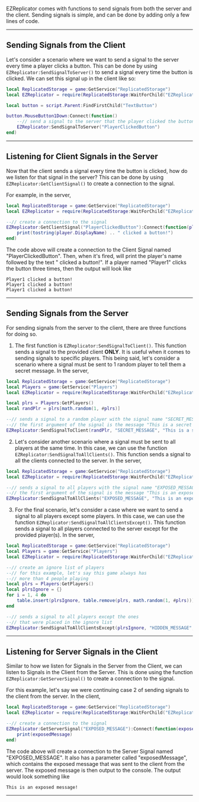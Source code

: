 EZReplicator comes with functions to send signals from both the server and the client. Sending signals is simple, and can be done by adding only a few lines of code.

---

## Sending Signals from the Client

Let's consider a scenario where we want to send a signal to the server every time a player clicks a button. This can be done by using `EZReplicator:SendSignalToServer()` to send a signal every time the button is clicked. We can set this signal up in the client like so:

```lua
local ReplicatedStorage = game:GetService("ReplicatedStorage")
local EZReplicator = require(ReplicatedStorage:WaitForChild("EZReplicator"))

local button = script.Parent:FindFirstChild("TextButton")

button.MouseButton1Down:Connect(function()
    --// send a signal to the server that the player clicked the button
    EZReplicator:SendSignalToServer("PlayerClickedButton")
end)
```

---

## Listening for Client Signals in the Server

Now that the client sends a signal every time the button is clicked, how do we listen for that signal in the server? This can be done by using `EZReplicator:GetClientSignal()` to create a connection to the signal.

For example, in the server,

```lua
local ReplicatedStorage = game:GetService("ReplicatedStorage")
local EZReplicator = require(ReplicatedStorage:WaitForChild("EZReplicator"))

--// create a connection to the signal
EZReplicator:GetClientSignal("PlayerClickedButton"):Connect(function(player)
    print(tostring(player.DisplayName) .. " clicked a button!")
end)
```

The code above will create a connection to the Client Signal named "PlayerClickedButton". Then, when it's fired, will print the player's name followed by the text " clicked a button!". If a player named "Player1" clicks the button three times, then the output will look like

```
Player1 clicked a button!
Player1 clicked a button!
Player1 clicked a button!
```

---

## Sending Signals from the Server

For sending signals from the server to the client, there are three functions for doing so. 

1. The first function is `EZReplicator:SendSignalToClient()`. This function sends a signal to the provided client **ONLY**. It is useful when it comes to sending signals to specific players. This being said, let's consider a scenario where a signal must be sent to 1 random player to tell them a secret message. In the server,
```lua
local ReplicatedStorage = game:GetService("ReplicatedStorage")
local Players = game:GetService("Players")
local EZReplicator = require(ReplicatedStorage:WaitForChild("EZReplicator"))

local plrs = Players:GetPlayers()
local randPlr = plrs[math.random(1, #plrs)]

--// sends a signal to a random player with the signal name "SECRET_MESSAGE"
--// the first argument of the signal is the message "This is a secret message!"
EZReplicator:SendSignalToClient(randPlr, "SECRET_MESSAGE", "This is a secret message!")
```

2. Let's consider another scenario where a signal must be sent to all players at the same time. In this case, we can use the function `EZReplicator:SendSignalToAllClients()`. This function sends a signal to all the clients connected to the server. In the server,
```lua
local ReplicatedStorage = game:GetService("ReplicatedStorage")
local EZReplicator = require(ReplicatedStorage:WaitForChild("EZReplicator"))

--// sends a signal to all players with the signal name "EXPOSED_MESSAGE"
--// the first argument of the signal is the message "This is an exposed message!"
EZReplicator:SendSignalToAllClients("EXPOSED_MESSAGE", "This is an exposed message!")
```

3. For the final scenario, let's consider a case where we want to send a signal to all players except some players. In this case, we can use the function `EZReplicator:SendSignalToAllClientsExcept()`. This function sends a signal to all players connected to the server except for the provided player(s). In the server,
```lua
local ReplicatedStorage = game:GetService("ReplicatedStorage")
local Players = game:GetService("Players")
local EZReplicator = require(ReplicatedStorage:WaitForChild("EZReplicator"))

--// create an ignore list of players
--// for this example, let's say this game always has
--// more than 4 people playing
local plrs = Players:GetPlayers()
local plrsIgnore = {}
for i = 1, 4 do
    table.insert(plrsIgnore, table.remove(plrs, math.random(1, #plrs)))
end

--// sends a signal to all players except the ones
--// that were placed in the ignore list
EZReplicator:SendSignalToAllClientsExcept(plrsIgnore, "HIDDEN_MESSAGE", "This is a message that is hidden to some players!")
```

---

## Listening for Server Signals in the Client
Similar to how we listen for Signals in the Server from the Client, we can listen to Signals in the Client from the Server. This is done using the function `EZReplicator:GetServerSignal()` to create a connection to the signal.

For this example, let's say we were continuing case 2 of sending signals to the client from the server. In the client,

```lua
local ReplicatedStorage = game:GetService("ReplicatedStorage")
local EZReplicator = require(ReplicatedStorage:WaitForChild("EZReplicator"))

--// create a connection to the signal
EZReplicator:GetServerSignal("EXPOSED_MESSAGE"):Connect(function(exposedMessage)
    print(exposedMessage)
end)
```

The code above will create a connection to the Server Signal named "EXPOSED_MESSAGE". It also has a parameter called "exposedMessage", which contains the exposed message that was sent to the client from the server. The exposed message is then output to the console. The output would look something like

```
This is an exposed message!
```

---